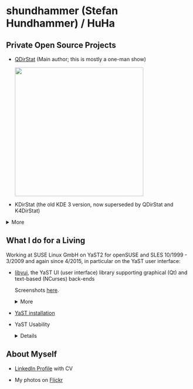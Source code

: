 # shundhammer (Stefan Hundhammer) / HuHa

## Private Open Source Projects

- [QDirStat](https://github.com/shundhammer/qdirstat) (Main author; this is mostly a one-man show)

  [<img width="350" src="https://github.com/shundhammer/qdirstat/blob/master/screenshots/QDirStat-main-win.png">](https://raw.githubusercontent.com/shundhammer/qdirstat/master/screenshots/QDirStat-main-win.png)

- KDirStat (the old KDE 3 version, now superseded by QDirStat and K4DirStat)

<details>
  <summary>More</summary>

  - [QPhotoView](https://github.com/shundhammer/qphotoview)
  - [CommentedConfigFile C++ Class](https://github.com/shundhammer/commented-config-file)
  - [HuHa's Linux Tips](https://github.com/shundhammer/huha-linux-tips)
</details>



## What I do for a Living

Working at SUSE Linux GmbH on YaST2 for openSUSE and SLES
10/1999 - 3/2009 and again since 4/2015, in particular on the YaST user interface:

- [libyui](https://github.com/libyui/libyui), the YaST UI (user interface) library
  supporting graphical (Qt) and text-based (NCurses) back-ends

  Screenshots [here](https://github.com/yast/yast-widget-demo/pull/1).
  <details>
    <summary>More</summary>

    - [YaST widget demo](https://github.com/yast/yast-widget-demo/pull/1)
    - [YaST UI Ruby examples](https://github.com/yast/yast-ycp-ui-bindings/examples)
    - [YaST UI C++ examples](https://github.com/libyui/libyui/examples)
    - [YaST UI bindings](https://github.com/yast/yast-ycp-ui-bindings)
    - YaST UI reference documentation

      - [UI events](https://doc.opensuse.org/projects/YaST/openSUSE11.3/tdg/UI-Events.html)
      - [UI layouts](https://doc.opensuse.org/projects/YaST/openSUSE11.3/tdg/bk08ch01.html#layout-howto)
      - [UI built-ins and widgets reference documentation](https://doc.opensuse.org/projects/YaST/openSUSE11.3/tdg/Book-UIReference.html)

    </details>

- [YaST installation](https://github.com/yast/yast-installation)

- YaST Usability
  <details>

  - [YaST Installation Screenshots](https://github.com/yast/yast-installation/issues/914)
  - [Language Selection](https://github.com/yast/yast-installation/issues/912)
  - [Installation Proposal: Software, Patterns, Roles](https://github.com/yast/yast-installation/issues/917)
  - [Time Zone Selection](https://github.com/yast/yast-installation/issues/916)
  - [Online Repos](https://github.com/yast/yast-installation/issues/915)
  - [Root Password in SLE Micro Installation](https://github.com/yast/yast-installation/issues/966)

  </details>

## About Myself

- [LinkedIn Profile](https://www.linkedin.com/in/stefanhundhammer/) with CV

- My photos on [Flickr](https://www.flickr.com/photos/huha)
